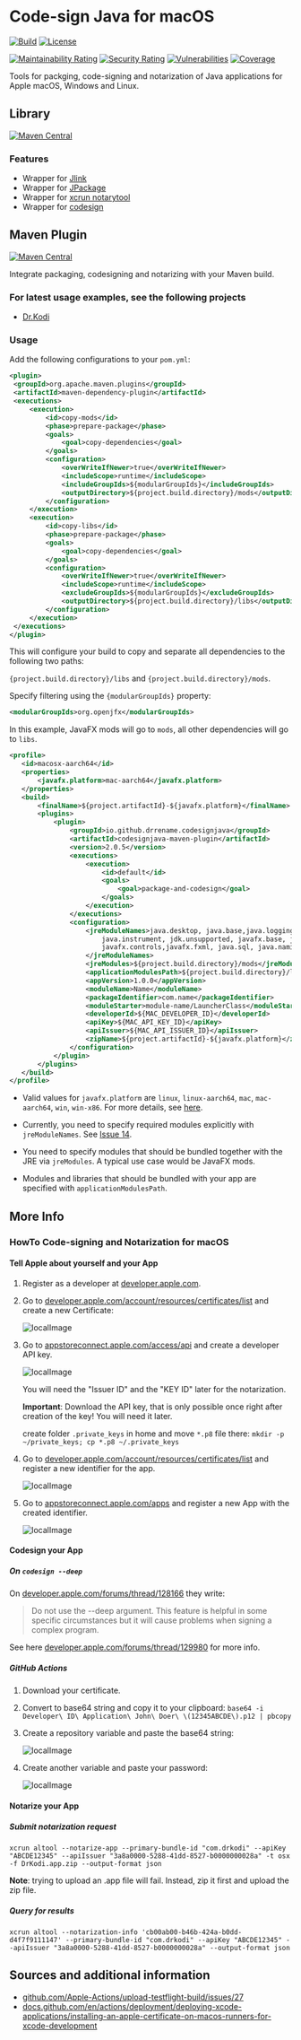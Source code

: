 # Code-sign Java for macOS

[![Build](https://github.com/drrename/codesign-java-for-mac/actions/workflows/build.yml/badge.svg)](https://github.com/drrename/codesign-java-for-mac/actions/workflows/build.yml) [![License](https://img.shields.io/github/license/drrename/codesign-java-for-mac.svg)](https://github.com/drrename/codesign-java-for-mac/blob/master/LICENSE)

[![Maintainability Rating](https://sonarcloud.io/api/project_badges/measure?project=DrRename_codesign-java-for-mac&metric=sqale_rating)](https://sonarcloud.io/summary/new_code?id=DrRename_codesign-java-for-mac)
[![Security Rating](https://sonarcloud.io/api/project_badges/measure?project=DrRename_codesign-java-for-mac&metric=security_rating)](https://sonarcloud.io/summary/new_code?id=DrRename_codesign-java-for-mac)
[![Vulnerabilities](https://sonarcloud.io/api/project_badges/measure?project=DrRename_codesign-java-for-mac&metric=vulnerabilities)](https://sonarcloud.io/summary/new_code?id=DrRename_codesign-java-for-mac)
[![Coverage](https://sonarcloud.io/api/project_badges/measure?project=DrRename_codesign-java-for-mac&metric=coverage)](https://sonarcloud.io/summary/new_code?id=DrRename_codesign-java-for-mac)

Tools for packging, code-signing and notarization of Java applications for Apple macOS, Windows and Linux.

## Library

[![Maven Central](https://maven-badges.herokuapp.com/maven-central/io.github.drrename.codesignjava/codesignjava/badge.svg)](https://maven-badges.herokuapp.com/maven-central/io.github.drrename.codesignjava/codesignjava)

### Features

+ Wrapper for [Jlink](https://docs.oracle.com/javase/9/tools/jlink.htm)
+ Wrapper for [JPackage](https://docs.oracle.com/en/java/javase/14/docs/specs/man/jpackage.html)
+ Wrapper for [xcrun notarytool](https://keith.github.io/xcode-man-pages/notarytool.1.html)
+ Wrapper for [codesign](https://www.manpagez.com/man/1/codesign/)

## Maven Plugin

[![Maven Central](https://maven-badges.herokuapp.com/maven-central/io.github.drrename.codesignjava/codesignjava-maven-plugin/badge.svg)](https://maven-badges.herokuapp.com/maven-central/io.github.drrename.codesignjava/codesignjava-maven-plugin)

Integrate packaging, codesigning and notarizing with your Maven build.

### For latest usage examples, see the following projects

+ [Dr.Kodi](https://github.com/DrRename/drkodi)

### Usage

Add the following configurations to your `pom.yml`:

```xml
<plugin>
 <groupId>org.apache.maven.plugins</groupId>
 <artifactId>maven-dependency-plugin</artifactId>
 <executions>
     <execution>
         <id>copy-mods</id>
         <phase>prepare-package</phase>
         <goals>
             <goal>copy-dependencies</goal>
         </goals>
         <configuration>
             <overWriteIfNewer>true</overWriteIfNewer>
             <includeScope>runtime</includeScope>
             <includeGroupIds>${modularGroupIds}</includeGroupIds>
             <outputDirectory>${project.build.directory}/mods</outputDirectory>
         </configuration>
     </execution>
     <execution>
         <id>copy-libs</id>
         <phase>prepare-package</phase>
         <goals>
             <goal>copy-dependencies</goal>
         </goals>
         <configuration>
             <overWriteIfNewer>true</overWriteIfNewer>
             <includeScope>runtime</includeScope>
             <excludeGroupIds>${modularGroupIds}</excludeGroupIds>
             <outputDirectory>${project.build.directory}/libs</outputDirectory>
         </configuration>
     </execution>
 </executions>
</plugin>
```

This will configure your build to copy and separate all dependencies to the following two paths:

`{project.build.directory}/libs` and `{project.build.directory}/mods`.

Specify filtering using the `{modularGroupIds}` property:

```xml
<modularGroupIds>org.openjfx</modularGroupIds>
```

In this example, JavaFX mods will go to `mods`, all other dependencies will go to `libs`.


```xml
<profile>
   <id>macosx-aarch64</id>
   <properties>
       <javafx.platform>mac-aarch64</javafx.platform>
   </properties>
   <build>
       <finalName>${project.artifactId}-${javafx.platform}</finalName>
       <plugins>
           <plugin>
               <groupId>io.github.drrename.codesignjava</groupId>
               <artifactId>codesignjava-maven-plugin</artifactId>
               <version>2.0.5</version>
               <executions>
                   <execution>
                       <id>default</id>
                       <goals>
                           <goal>package-and-codesign</goal>
                       </goals>
                   </execution>
               </executions>
               <configuration>
                   <jreModuleNames>java.desktop, java.base,java.logging, java.xml, java.scripting, java.compiler,
                       java.instrument, jdk.unsupported, javafx.base, javafx.graphics,
                       javafx.controls,javafx.fxml, java.sql, java.naming
                   </jreModuleNames>
                   <jreModules>${project.build.directory}/mods</jreModules>
                   <applicationModulesPath>${project.build.directory}/libs</applicationModulesPath>
                   <appVersion>1.0.0</appVersion>
                   <moduleName>Name</moduleName>
                   <packageIdentifier>com.name</packageIdentifier>
                   <moduleStarter>module-name/LauncherClass</moduleStarter>
                   <developerId>${MAC_DEVELOPER_ID}</developerId>
                   <apiKey>${MAC_API_KEY_ID}</apiKey>
                   <apiIssuer>${MAC_API_ISSUER_ID}</apiIssuer>
                   <zipName>${project.artifactId}-${javafx.platform}</zipName>
               </configuration>
           </plugin>
       </plugins>
   </build>
</profile>
```

+ Valid values for `javafx.platform` are `linux`, `linux-aarch64`, `mac`, `mac-aarch64`, `win`, `win-x86`. For more details, see [here](https://stackoverflow.com/questions/75006480/javafx-maven-platform-specific-build-mac-aarm64-qualifier).

+ Currently, you need to specify required modules explicitly with `jreModuleNames`. See [Issue 14](https://github.com/DrRename/codesign-java-for-mac/issues/14).

+ You need to specify modules that should be bundled together with the JRE via `jreModules`. A typical use case would be JavaFX mods.
+ Modules and libraries that should be bundled with your app are specified with `applicationModulesPath`.

## More Info

### HowTo Code-signing and Notarization for macOS

#### Tell Apple about yourself and your App

1. Register as a developer at [developer.apple.com](https://developer.apple.com/).

2. Go to [developer.apple.com/account/resources/certificates/list](https://developer.apple.com/account/resources/certificates/list) and create a new Certificate:

   ![localImage](images/Apple-Developer-Certificate.png)

3. Go to [appstoreconnect.apple.com/access/api](https://appstoreconnect.apple.com/access/api)
   and create a developer API key.

   ![localImage](images/Apple-Developer-App-Store-Connect-API-Keys.png)

   You will need the "Issuer ID" and the "KEY ID" later for the notarization.

   **Important**: Download the API key, that is only possible once right after creation of the key! You will need it later.

   create folder `.private_keys` in home and move `*.p8` file there: `mkdir -p ~/private_keys; cp *.p8 ~/.private_keys`

4. Go to [developer.apple.com/account/resources/certificates/list](https://developer.apple.com/account/resources/certificates/list)
   and register a new identifier for the app.

   ![localImage](images/Apple-Developer-Certificates-Identifiers-Profies.png)

5. Go to [appstoreconnect.apple.com/apps](https://appstoreconnect.apple.com/apps)
   and register a new App with the created identifier.

   ![localImage](images/Apple-Developer-new-App.png)

#### Codesign your App

##### On `codesign --deep`

On [developer.apple.com/forums/thread/128166](https://developer.apple.com/forums/thread/128166) they write:

> Do not use the --deep argument. This feature is helpful in some specific circumstances but it will cause problems when signing a complex program.

See here [developer.apple.com/forums/thread/129980](https://developer.apple.com/forums/thread/129980) for more info.

##### GitHub Actions

1. Download your certificate.

2. Convert to base64 string and copy it to your clipboard: `base64 -i Developer\ ID\ Application\ John\ Doer\ \(12345ABCDE\).p12 | pbcopy`

3. Create a repository variable and paste the base64 string:

   ![localImage](/images/GitHub_MAC_DEVELOPER_CERTIFICATE.png)

4. Create another variable and paste your password:

   ![localImage](/images/GitHub_MAC_DEVELOPER_CERTIFICATE_PASSWORD.png)

#### Notarize your App

##### Submit notarization request

`xcrun altool --notarize-app --primary-bundle-id "com.drkodi" --apiKey "ABCDE12345" --apiIssuer "3a8a0000-5288-41dd-8527-b0000000028a" -t osx -f DrKodi.app.zip --output-format json`

**Note**: trying to upload an .app file will fail. Instead, zip it first and upload the zip file.

##### Query for results

`xcrun altool --notarization-info 'cb00ab00-b46b-424a-b0dd-d4f7f9111147' --primary-bundle-id "com.drkodi" --apiKey "ABCDE12345" --apiIssuer "3a8a0000-5288-41dd-8527-b0000000028a" --output-format json`

## Sources and additional information

+ [github.com/Apple-Actions/upload-testflight-build/issues/27](https://github.com/Apple-Actions/upload-testflight-build/issues/27)
+ [docs.github.com/en/actions/deployment/deploying-xcode-applications/installing-an-apple-certificate-on-macos-runners-for-xcode-development](https://docs.github.com/en/actions/deployment/deploying-xcode-applications/installing-an-apple-certificate-on-macos-runners-for-xcode-development)
